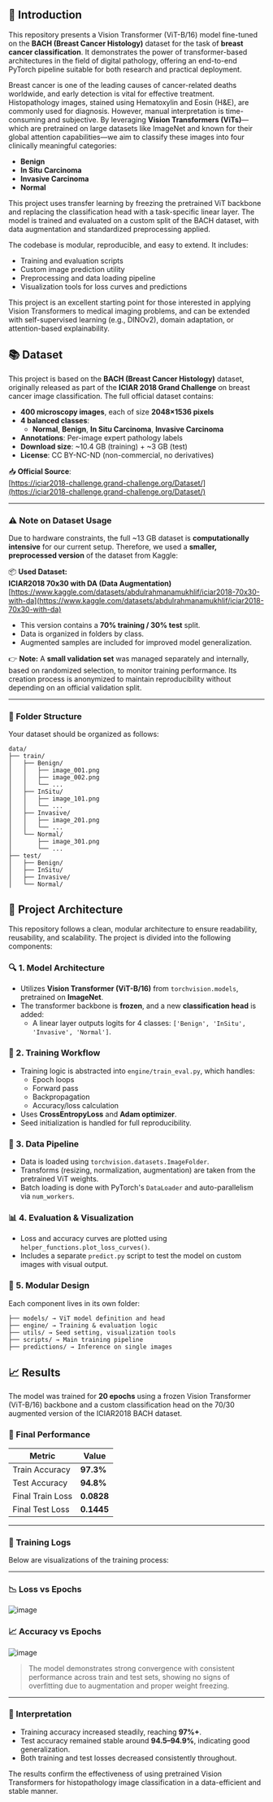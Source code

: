 ## 🧬 Introduction

This repository presents a Vision Transformer (ViT-B/16) model fine-tuned on the **BACH (Breast Cancer Histology)** dataset for the task of **breast cancer classification**. It demonstrates the power of transformer-based architectures in the field of digital pathology, offering an end-to-end PyTorch pipeline suitable for both research and practical deployment.

Breast cancer is one of the leading causes of cancer-related deaths worldwide, and early detection is vital for effective treatment. Histopathology images, stained using Hematoxylin and Eosin (H&E), are commonly used for diagnosis. However, manual interpretation is time-consuming and subjective. By leveraging **Vision Transformers (ViTs)**—which are pretrained on large datasets like ImageNet and known for their global attention capabilities—we aim to classify these images into four clinically meaningful categories:

- **Benign**
- **In Situ Carcinoma**
- **Invasive Carcinoma**
- **Normal**

This project uses transfer learning by freezing the pretrained ViT backbone and replacing the classification head with a task-specific linear layer. The model is trained and evaluated on a custom split of the BACH dataset, with data augmentation and standardized preprocessing applied.

The codebase is modular, reproducible, and easy to extend. It includes:
- Training and evaluation scripts
- Custom image prediction utility
- Preprocessing and data loading pipeline
- Visualization tools for loss curves and predictions

This project is an excellent starting point for those interested in applying Vision Transformers to medical imaging problems, and can be extended with self-supervised learning (e.g., DINOv2), domain adaptation, or attention-based explainability.

## 📚 Dataset

This project is based on the **BACH (Breast Cancer Histology)** dataset, originally released as part of the **ICIAR 2018 Grand Challenge** on breast cancer image classification. The full official dataset contains:

- **400 microscopy images**, each of size **2048×1536 pixels**
- **4 balanced classes**:  
  - **Normal**, **Benign**, **In Situ Carcinoma**, **Invasive Carcinoma**
- **Annotations**: Per-image expert pathology labels
- **Download size**: ~10.4 GB (training) + ~3 GB (test)
- **License**: CC BY-NC-ND (non-commercial, no derivatives)

📥 **Official Source**:  
[https://iciar2018-challenge.grand-challenge.org/Dataset/](https://iciar2018-challenge.grand-challenge.org/Dataset/)

---

### ⚠️ Note on Dataset Usage

Due to hardware constraints, the full ~13 GB dataset is **computationally intensive** for our current setup. Therefore, we used a **smaller, preprocessed version** of the dataset from Kaggle:

📦 **Used Dataset:**  
**ICIAR2018 70x30 with DA (Data Augmentation)**  
[https://www.kaggle.com/datasets/abdulrahmanamukhlif/iciar2018-70x30-with-da](https://www.kaggle.com/datasets/abdulrahmanamukhlif/iciar2018-70x30-with-da)

- This version contains a **70% training / 30% test** split.
- Data is organized in folders by class.
- Augmented samples are included for improved model generalization.

👉 **Note:** A **small validation set** was managed separately and internally, based on randomized selection, to monitor training performance. Its creation process is anonymized to maintain reproducibility without depending on an official validation split.

---

### 📁 Folder Structure

Your dataset should be organized as follows:

```
data/
├── train/
│   ├── Benign/
│   │   ├── image_001.png
│   │   ├── image_002.png
│   │   └── ...
│   ├── InSitu/
│   │   ├── image_101.png
│   │   └── ...
│   ├── Invasive/
│   │   ├── image_201.png
│   │   └── ...
│   └── Normal/
│       ├── image_301.png
│       └── ...
├── test/
│   ├── Benign/
│   ├── InSitu/
│   ├── Invasive/
│   └── Normal/
```


## 🧠 Project Architecture

This repository follows a clean, modular architecture to ensure readability, reusability, and scalability. The project is divided into the following components:

### 🔍 1. **Model Architecture**
- Utilizes **Vision Transformer (ViT-B/16)** from `torchvision.models`, pretrained on **ImageNet**.
- The transformer backbone is **frozen**, and a new **classification head** is added:
  - A linear layer outputs logits for 4 classes: `['Benign', 'InSitu', 'Invasive', 'Normal']`.

### 🔄 2. **Training Workflow**
- Training logic is abstracted into `engine/train_eval.py`, which handles:
  - Epoch loops
  - Forward pass
  - Backpropagation
  - Accuracy/loss calculation
- Uses **CrossEntropyLoss** and **Adam optimizer**.
- Seed initialization is handled for full reproducibility.

### 🧾 3. **Data Pipeline**
- Data is loaded using `torchvision.datasets.ImageFolder`.
- Transforms (resizing, normalization, augmentation) are taken from the pretrained ViT weights.
- Batch loading is done with PyTorch's `DataLoader` and auto-parallelism via `num_workers`.

### 📊 4. **Evaluation & Visualization**
- Loss and accuracy curves are plotted using `helper_functions.plot_loss_curves()`.
- Includes a separate `predict.py` script to test the model on custom images with visual output.

### 🧱 5. **Modular Design**
Each component lives in its own folder:

```
├── models/ → ViT model definition and head
├── engine/ → Training & evaluation logic
├── utils/ → Seed setting, visualization tools
├── scripts/ → Main training pipeline
├── predictions/ → Inference on single images
```


## 📈 Results

The model was trained for **20 epochs** using a frozen Vision Transformer (ViT-B/16) backbone and a custom classification head on the 70/30 augmented version of the ICIAR2018 BACH dataset.

### 🧪 Final Performance
| Metric        | Value     |
|---------------|-----------|
| Train Accuracy | **97.3%** |
| Test Accuracy  | **94.8%** |
| Final Train Loss | **0.0828** |
| Final Test Loss  | **0.1445** |

---

### 🔁 Training Logs

Below are visualizations of the training process:

---

### 📉 Loss vs Epochs

![image](https://github.com/user-attachments/assets/4f8eaa26-13ca-4cd0-921f-4a4d4acedfae)


### 📈 Accuracy vs Epochs

![image](https://github.com/user-attachments/assets/59a40987-8247-4015-b403-6fbf688a5fd5)


> The model demonstrates strong convergence with consistent performance across train and test sets, showing no signs of overfitting due to augmentation and proper weight freezing.

---

### 📌 Interpretation
- Training accuracy increased steadily, reaching **97%+**.
- Test accuracy remained stable around **94.5–94.9%**, indicating good generalization.
- Both training and test losses decreased consistently throughout.

The results confirm the effectiveness of using pretrained Vision Transformers for histopathology image classification in a data-efficient and stable manner.





